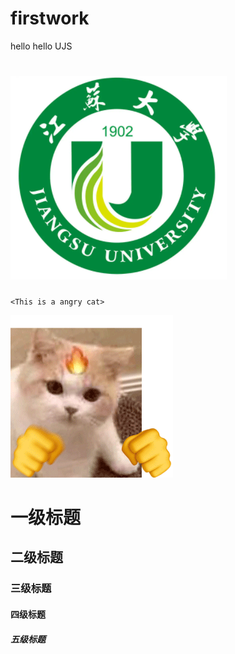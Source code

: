 # firstwork
hello
hello UJS

# ![image](https://github.com/wuhao4795/firstwork/blob/main/Screenshots/ujs.png)

`<This is a angry cat>` 

![image](https://github.com/wuhao4795/firstwork/blob/main/Screenshots/angry%20cat.gif)


# 一级标题  
## 二级标题  
### 三级标题  
#### 四级标题  
##### 五级标题  

